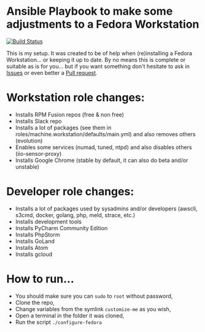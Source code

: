 Ansible Playbook to make some adjustments to a Fedora Workstation
====================================================================
[![Build Status](https://travis-ci.org/eRadical/ansible-my-fedora-workstation.svg?branch=master)](https://travis-ci.org/eRadical/ansible-my-fedora-workstation)

This is my setup. It was created to be of help when (re)installing a Fedora Workstation... or keeping it up to date.
By no means this is complete or suitable as is for you... but if you want something don't hesitate to ask in [Issues](https://github.com/eRadical/ansible-my-fedora-workstation/issues) or even better a [Pull request](https://github.com/eRadical/ansible-my-fedora-workstation/pulls).

Workstation role changes:
=========================
- Installs RPM Fusion repos (free & non free)
- Installs Slack repo
- Installs a lot of packages (see them in roles/machine.workstation/defaults/main.yml) and also removes others (evolution)
- Enables some services (numad, tuned, ntpd) and also disables others (iio-sensor-proxy)
- Installs Google Chrome (stable by default, it can also do beta and/or unstable)

Developer role changes:
=======================
- Installs a lot of packages used by sysadmins and/or developers (awscli, s3cmd, docker, golang, php, meld, strace, etc.)
- Installs development tools
- Installs PyCharm Community Edition
- Installs PhpStorm
- Installs GoLand
- Installs Atom
- Installs gcloud

How to run...
=============

- You should make sure you can `sudo` to `root` without password,
- Clone the repo,
- Change variables from the symlink `customize-me` as you wish,
- Open a terminal in the folder it was cloned,
- Run the script `./configure-fedora`
